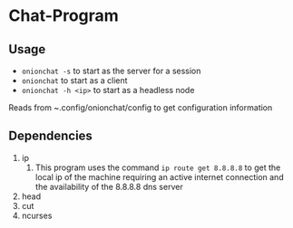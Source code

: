 # Chat-Program
## Usage
* ```onionchat -s``` to start as the server for a session
* ```onionchat``` to start as a client
* ```onionchat -h <ip>``` to start as a headless node

Reads from ~.config/onionchat/config to get configuration information
## Dependencies
1. ip
    1. This program uses the command ```ip route get 8.8.8.8``` to get the local ip of the machine requiring an active internet connection and the availability of the 8.8.8.8 dns server
1. head
1. cut
1. ncurses

